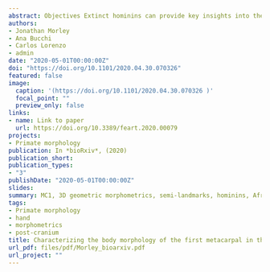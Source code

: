 ```yaml
---
abstract: Objectives Extinct hominins can provide key insights into the development of tool use, with the morphological characteristics of the thumb of particular interest due to its fundamental role in enhanced manipulation. This study quantifies the shape of the first metacarpal’s body in the extant Homininae and some fossil hominins to provide insights about the possible anatomical correlates of manipulative capabilities. Materials and methods The extant sample includes MC1s of modern humans (n=42), gorillas (n=27) and chimpanzees (n=30), whilst the fossil sample included Homo neanderthalensis, Homo naledi and Australopithecus sediba. 3D geometric morphometrics were used to characterize the overall shape of MC1’s body. Results Humans differ significantly from extant great apes when comparing overall shape. H. neanderthalensis mostly falls within the modern human range of variation although also showing a more robust morphology. H. naledi varies from modern human slightly, whereas A. sediba varies from humans to an even greater extent. When classified using a linear discriminant analysis, the three fossils are categorized within the Homo group.  Discussion The results are in general agreement with previous studies on the morphology of the MC1. This study found that the modern human MC1 is characterized by a distinct suite of traits, not present to the same extent in the great apes, that are consistent with an ability to use forceful precision grip. This morphology was also found to align very closely with that of H. neanderthalensis. H. naledi shows a number of human-like adaptations consistent with an ability to employ enhanced manipulation, whilst A. sediba apparently presents a mix of both derived and more primitive traits. 
authors:
- Jonathan Morley
- Ana Bucchi
- Carlos Lorenzo
- admin
date: "2020-05-01T00:00:00Z"
doi: "https://doi.org/10.1101/2020.04.30.070326"
featured: false
image:
  caption: '(https://doi.org/10.1101/2020.04.30.070326 )'
  focal_point: ""
  preview_only: false
links:
- name: Link to paper
  url: https://doi.org/10.3389/feart.2020.00079
projects:
- Primate morphology
publication: In *bioRxiv*, (2020)
publication_short: 
publication_types:
- "3"
publishDate: "2020-05-01T00:00:00Z"
slides: 
summary: MC1, 3D geometric morphometrics, semi-landmarks, hominins, African apes
tags:
- Primate morphology
- hand
- morphometrics
- post-cranium
title: Characterizing the body morphology of the first metacarpal in the Homininae using 3D geometric morphometrics
url_pdf: files/pdf/Morley_bioarxiv.pdf
url_project: ""
---
```


